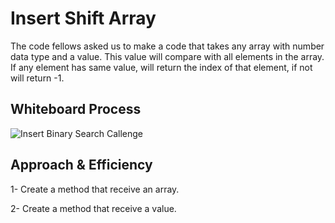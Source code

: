 # Insert Shift Array
The code fellows asked us to make a code that takes any array with number data type and a value. This value will compare with all elements in the array. If any element has same value, will return the index of that element, if not will return -1.  

## Whiteboard Process
![Insert Binary Search Callenge](https://am3pap003files.storage.live.com/y4m1pV6RHz20mD2NyftrQEULf7sQ-vd3YpLRcZK0a34fVdhoRMq0oLhmLrEifJBnm8i24tl8e2ubJzk-WcpliVAiDVJKFRAqhdUXPcC36QgP4fI280Etsh2-uT4V7fc39C3262RYhI3TZ6CNO7B1zRmGllBsLTMKzybFr7cF7CGOc1vdaoW8EmMnowpoXeADB-36TGXXLX9NMQQTFVAHr-UiA/code%20challeng.png?psid=1&width=1377&height=653)

## Approach & Efficiency

1- Create a method that receive an array.

2- Create a method that receive a value.
